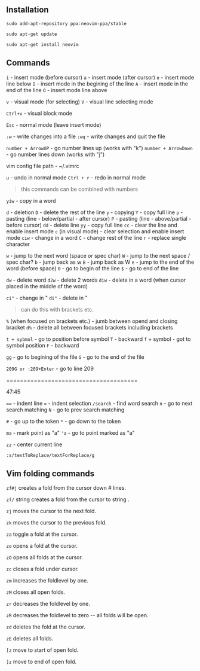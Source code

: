 ## Installation
`sudo add-apt-repository ppa:neovim-ppa/stable`

`sudo apt-get update`

`sudo apt-get install neovim`

## Commands
`i` - insert mode (before cursor)
`a` - insert mode (after cursor)
`o` - insert mode line below
`I` - insert mode in the begining of the line
`A` - insert mode in the end of the line
`O` - insert mode line above

`v` - visual mode (for selecting)
`V` - visual line selecting mode

`Ctrl+v` - visual block mode

`Esc` - normal mode (leave insert mode)

`:w` - write changes into a file
`:wq` - write changes and quit the file

`number + ArrowUP` - go number lines up (works with "k")
`number + ArrowDown` - go number lines down (works with "j")

vim config file path - ~/.vimrc

`u` - undo in normal mode
`Ctrl + r` - redo in normal mode
> this commands can be combined with numbers

`yiw` - copy in a word

`d` - deletion
`D` - delete the rest of the line
`y` - copying
`Y` - copy full line
`p` - pasting (line - below/partial - after cursor)
`P` - pasting (line - above/partial - before cursor)
`dd` - delete line
`yy` - copy full line
`cc` - clear the line and enable insert mode
`c` (in visual mode) - clear selection and enable insert mode
`ciw` - change in a word
`C` - change rest of the line
`r` - replace single character

`w` - jump to the next word (space or spec char)
`W` - jump to the next space / spec char?
`b` - jump back as w
`B` - jump back as W
`e` - jump to the end of the word (before space)
`0` - go to begin of the line
`$` - go to end of the line

`dw` - delete word
`d2w` - delete 2 words
`diw` - delete in a word (when cursor placed in the middle of the word)

`ci"` - change in "
`di"` - delete in "
> can do this with brackets etc.

`%` (when focused on brackets etc.) - jumb between opend and closing bracket
`d%` - delete all between focused brackets including brackets

`t + sybmol` - go to position before symbol
`T` - backward
`f` + symbol - got to symbol position
`F` - backward

`gg` - go to begining of the file
`G` - go to the end of the file

`209G or :209+Enter` - go to line 209

======================================

47:45

`==` - indent line
`=` - indent selection
`/search` - find word search
`n` - go to next search matching
`N` - go to prev search matching

`#` - go up to the token
`*` - go down to the token

`ma` - mark point as "a"
`'a` - go to point marked as "a"

`zz` - center current line

`:s/textToReplace/textForReplace/g`

## Vim folding commands

`zf#j` creates a fold from the cursor down # lines.

`zf/` string creates a fold from the cursor to string .

`zj` moves the cursor to the next fold.

`zk` moves the cursor to the previous fold.

`za` toggle a fold at the cursor.

`zo` opens a fold at the cursor.

`zO` opens all folds at the cursor.

`zc` closes a fold under cursor. 

`zm` increases the foldlevel by one.

`zM` closes all open folds.

`zr` decreases the foldlevel by one.

`zR` decreases the foldlevel to zero -- all folds will be open.

`zd` deletes the fold at the cursor.

`zE` deletes all folds.

`[z` move to start of open fold.

`]z` move to end of open fold.
